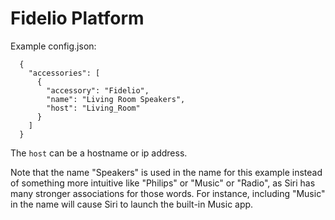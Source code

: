 
# Fidelio Platform

Example config.json:
```
  {
    "accessories": [
      {
        "accessory": "Fidelio",
        "name": "Living Room Speakers",
        "host": "Living_Room"
      }
    ]
  }
```
The `host` can be a hostname or ip address.

Note that the name "Speakers" is used in the name for this example instead of something more intuitive like "Philips" or "Music" or "Radio", as Siri has many stronger associations for those words. For instance, including "Music" in the name will cause Siri to launch the built-in Music app.
